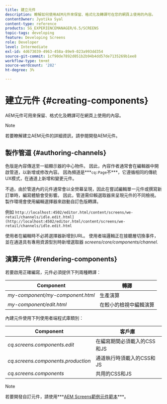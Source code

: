 ```yaml
---
title: 建立元件
description: 瞭解如何使用AEM元件來保留、格式化及轉譯可在您的網頁上使用的內容。
contentOwner: Jyotika Syal
content-type: reference
products: SG_EXPERIENCEMANAGER/6.5/SCREENS
topic-tags: developing
feature: Developing Screens
role: Developer
level: Intermediate
exl-id: 4d673039-4963-458a-89e9-023a993dd354
source-git-commit: 1cf90de7892d051b2b94b4dd57de7135269b1ee8
workflow-type: tm+mt
source-wordcount: '282'
ht-degree: 3%

---
```


# 建立元件 {#creating-components}

AEM元件可用來保留、格式化及轉譯可在網頁上使用的內容。

>[!NOTE]
>
>若要瞭解建立AEM元件的詳細資訊，請參閱開發AEM元件。

## 製作管道 {#authoring-channels}

色版是內容傳送至一組顯示器的中心物件。 因此，內容作者通常會在編輯器中開啟管道，以新增或修改內容。 因為頻道是***`cq:Page`不***，它遵循相同的傳統UX模式，在通道上新增和變更元件。

不過，由於管道內的元件通常會以全熒幕呈現，因此在嘗試編輯單一元件或撰寫新訂單時，編寫體驗會受影響。 因此，管道需仰賴選取器來呈現元件的不同檢視。 製作環境會使用編輯選擇器來啟動自訂色版轉譯。

例如 `http://localhost:4502/editor.html/content/screens/we-retail/channels/idle.edit.html](http://localhost:4502/editor.html/content/screens/we-retail/channels/idle.edit.html`

使用者在編輯時不必將選擇器新增到URL。 使用者端邏輯正在接聽層切換事件，並在通道具有專用資源型別時新增選取器 *screens/core/components/channel*.

## 演算元件 {#rendering-components}

若要啟用正確編寫，元件必須提供下列兩種轉譯：

| **Component** | **轉譯** |
|---|---|
| *my-component/my-component.html* | 生產演算 |
| *my-component/edit.html* | 在較小的檢視中編輯演算 |

內建元件使用下列使用者端程式庫類別：

| **Component** | **客戶庫** |
|---|---|
| *cq.screens.components.edit* | 在編寫期間必須載入的CSS和JS |
| *cq.screens.components.production* | 通道執行時須載入的CSS和JS |
| *cq.screens.components* | 共用的CSS和JS |

>[!NOTE]
>
>若要開發自訂元件，請使用***[AEM Screens範例元件範本](https://github.com/Adobe-Marketing-Cloud/aem-screens-component-template)***。
